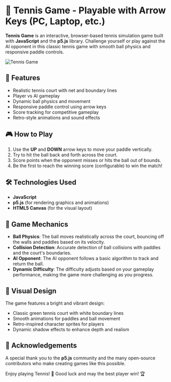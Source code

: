 # 🎾 Tennis Game - Playable with Arrow Keys (PC, Laptop, etc.)

**Tennis Game** is an interactive, browser-based tennis simulation game built with **JavaScript** and the **p5.js** library. Challenge yourself or play against the AI opponent in this classic tennis game with smooth ball physics and responsive paddle controls.

![Tennis Game](https://i.postimg.cc/rpptPjbS/chrome-07e-Gep-Q9as.gif)

## 🌟 Features

- Realistic tennis court with net and boundary lines
- Player vs AI gameplay
- Dynamic ball physics and movement
- Responsive paddle control using arrow keys
- Score tracking for competitive gameplay
- Retro-style animations and sound effects

## 🎮 How to Play

1. Use the **UP** and **DOWN** arrow keys to move your paddle vertically.
2. Try to hit the ball back and forth across the court.
3. Score points when the opponent misses or hits the ball out of bounds.
4. Be the first to reach the winning score (configurable) to win the match!

## 🛠️ Technologies Used

- **JavaScript**
- **p5.js** (for rendering graphics and animations)
- **HTML5 Canvas** (for the visual layout)

## 🧠 Game Mechanics

- **Ball Physics**: The ball moves realistically across the court, bouncing off the walls and paddles based on its velocity.
- **Collision Detection**: Accurate detection of ball collisions with paddles and the court's boundaries.
- **AI Opponent**: The AI opponent follows a basic algorithm to track and return the ball.
- **Dynamic Difficulty**: The difficulty adjusts based on your gameplay performance, making the game more challenging as you progress.

## 🎨 Visual Design

The game features a bright and vibrant design:

- Classic green tennis court with white boundary lines
- Smooth animations for paddles and ball movement
- Retro-inspired character sprites for players
- Dynamic shadow effects to enhance depth and realism

## 👏 Acknowledgements

A special thank you to the **p5.js** community and the many open-source contributors who make creating games like this possible.

Enjoy playing Tennis! 🎾 Good luck and may the best player win! 🏆
